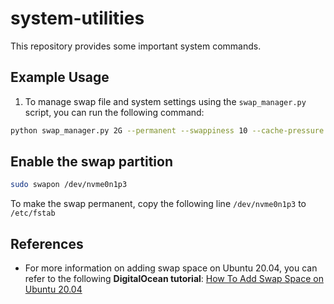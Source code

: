 # system-utilities

This repository provides some important system commands.

## Example Usage

1. To manage swap file and system settings using the `swap_manager.py` script, you can run the following command:

```bash
python swap_manager.py 2G --permanent --swappiness 10 --cache-pressure 50
```

## Enable the swap partition
```bash
sudo swapon /dev/nvme0n1p3
```
To make the swap permanent, copy the following line `/dev/nvme0n1p3` to `/etc/fstab`

## References
- For more information on adding swap space on Ubuntu 20.04, you can refer to the following **DigitalOcean tutorial**: [How To Add Swap Space on Ubuntu 20.04](https://www.digitalocean.com/community/tutorials/how-to-add-swap-space-on-ubuntu-20-04)

